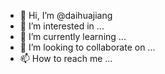 - 👋 Hi, I’m @daihuajiang
- 👀 I’m interested in ...
- 🌱 I’m currently learning ...
- 💞️ I’m looking to collaborate on ...
- 📫 How to reach me ...

<!---
daihuajiang/daihuajiang is a ✨ special ✨ repository because its `README.md` (this file) appears on your GitHub profile.
You can click the Preview link to take a look at your changes.
--->
